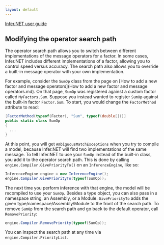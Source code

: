 ```yaml
---
layout: default 
--- 
```

[Infer.NET user guide](index.md)

## Modifying the operator search path

The operator search path allows you to switch between different implementations of the message operators for a factor. In some cases, Infer.NET includes different implementations of a factor, allowing you to control speed versus accuracy. The search path also allows you to override a built-in message operator with your own implementation.

For example, consider the `SumOp` class from the page on [How to add a new factor and message operators](How to add a new factor and message operators.md). On that page, `SumOp` was registered against a custom factor called `MyFactors.Sum`. Suppose you instead wanted to register `SumOp` against the built-in factor `Factor.Sum`. To start, you would change the `FactorMethod` attribute to read:

```csharp
[FactorMethod(typeof(Factor), "Sum", typeof(double[]))]  
public static class SumOp 
{ 
  ... 
}
```

At this point, you will get `AmbiguousMatchExceptions` when you try to compile a model, because Infer.NET will find two implementations of the same message. To tell Infer.NET to use your `SumOp` instead of the built-in class, you add it to the operator search path. This is done by calling `engine.Compiler.GivePriorityTo()` on an `InferenceEngine`, like so:

```csharp
InferenceEngine engine = new InferenceEngine();  
engine.Compiler.GivePriorityTo(typeof(SumOp));
```

The next time you perform inference with that engine, the model will be recompiled to use your `SumOp`. Besides a type object, you can also pass in a namespace string, an Assembly, or a Module. `GivePriorityTo` adds the given type/namespace/Assembly/Module to the front of the search path. To remove `SumOp` from the search path and go back to the default operator, call `RemovePriority`:

```csharp
engine.Compiler.RemovePriority(typeof(SumOp));
```

You can inspect the search path at any time via `engine.Compiler.PriorityList`.
